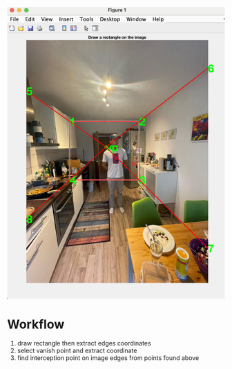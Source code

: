 ![Alt text](points.png)

# Workflow

1. draw rectangle then extract edges coordinates
2. select vanish point and extract coordinate
3. find interception point on image edges from points found above

